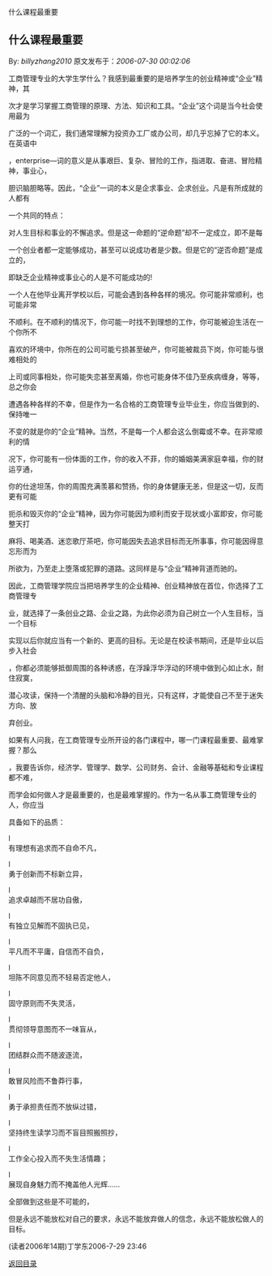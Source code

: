 什么课程最重要
## 什么课程最重要

By: *billyzhang2010* 原文发布于：*2006-07-30 00:02:06*

 

工商管理专业的大学生学什么？我感到最重要的是培养学生的创业精神或“企业”精神，其

次才是学习掌握工商管理的原理、方法、知识和工具。“企业”这个词是当今社会使用最为

广泛的一个词汇，我们通常理解为投资办工厂或办公司，却几乎忘掉了它的本义。在英语中

，enterprise—词的意义是从事艰巨、复杂、冒险的工作，指进取、奋进、冒险精神，事业心，

胆识脑胆略等。因此，“企业”一词的本义是企求事业、企求创业。凡是有所成就的人都有

一个共同的特点：

对人生目标和事业的不懈追求。但是这一命题的“逆命题”却不一定成立，即不是每

一个创业者都一定能够成功，甚至可以说成功者是少数。但是它的“逆否命题”是成立的，

即缺乏企业精神或事业心的人是不可能成功的!

 

一个人在他毕业离开学校以后，可能会遇到各种各样的境况。你可能非常顺利，也可能非常

不顺利。在不顺利的情况下，你可能一时找不到理想的工作，你可能被迫生活在一个你所不

喜欢的环境中，你所在的公司可能亏损甚至破产，你可能被裁员下岗，你可能与很难相处的

上司或同事相处，你可能失恋甚至离婚，你也可能身体不佳乃至疾病缠身，等等，总之你会

遭遇各种各样的不幸，但是作为一名合格的工商管理专业毕业生，你应当做到的、保持唯一

不变的就是你的“企业”精神。当然，不是每一个人都会这么倒霉或不幸。在非常顺利的情

况下，你可能有一份体面的工作，你的收入不菲，你的婚姻美满家庭幸福，你的财运亨通，

你的仕途坦荡，你的周围充满羡慕和赞扬，你的身体健康无恙，但是这一切，反而更有可能

扼杀和毁灭你的“企业”精神，因为你可能因为顺利而安于现状或小富即安，你可能整天打

麻将、喝美酒、迷恋歌厅茶吧，你可能因失去追求目标而无所事事，你可能因得意忘形而为

所欲为，乃至走上堕落或犯罪的道路。这同样是与“企业”精神背道而驰的。

 

因此，工商管理学院应当把培养学生的企业精神、创业精神放在首位，你选择了工商管理专

业，就选择了一条创业之路、企业之路，为此你必须为自己树立一个人生目标，当一个目标

实现以后你就应当有一个新的、更高的目标。无论是在校读书期间，还是毕业以后步入社会

，你都必须能够抵御周围的各种诱惑，在浮躁浮华浮动的环境中做到心如止水，耐住寂寞，

潜心攻读，保持一个清醒的头脑和冷静的目光，只有这样，才能使自己不至于迷失方向、放

弃创业。

 

如果有人问我，在工商管理专业所开设的各门课程中，哪一门课程最重要、最难掌握？那么

，我要告诉你，经济学、管理学、数学、公司财务、会计、金融等基础和专业课程都不难，

而学会如何做人才是最重要的，也是最难掌握的。作为一名从事工商管理专业的人，你应当

具备如下的品质：

l         
有理想有追求而不自命不凡，

l         
勇于创新而不标新立异，

l         
追求卓越而不居功自傲，

l         
有独立见解而不固执已见，

l         
平凡而不平庸，自信而不自负，

l         
坦陈不同意见而不轻易否定他人，

l         
固守原则而不失灵活，

l         
贯彻领导意图而不一味盲从，

l         
团结群众而不随波逐流，

l         
敢冒风险而不鲁莽行事，

l         
勇于承担责任而不放纵过错，

l         
坚持终生读学习而不盲目照搬照抄，

l         
工作全心投入而不失生活情趣；

l         
展现自身魅力而不掩盖他人光辉……

全部做到这些是不可能的，

但是永远不能放松对自己的要求，永远不能放弃做人的信念，永远不能放松做人的目标。

(读者2006年14期)丁学东2006-7-29
23&#58;46

[返回目录](index.html)
